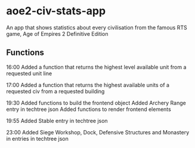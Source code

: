 # aoe2-civ-stats-app
An app that shows statistics about every civilisation from the famous RTS game, Age of Empires 2 Definitive Edition


## Functions
16:00
Added a function that returns the highest level available unit from a requested unit line

17:00
Added a function that returns the highest available units of a requested civ from a requested building

19:30
Added functions to build the frontend object
Added Archery Range entry in techtree json
Added functions to render frontend elements

19:55
Added Stable entry in techtree json

23:00
Added Siege Workshop, Dock, Defensive Structures and Monastery in entries in techtree json
